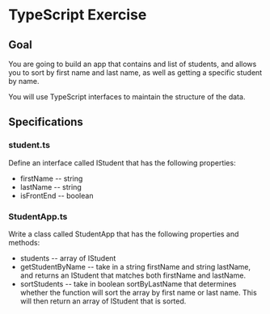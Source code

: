 # TypeScript Exercise

## Goal
You are going to build an app that contains and list of students, and allows you to sort by first name and last name, as well as getting a specific student by name.

You will use TypeScript interfaces to maintain the structure of the data.

## Specifications
### student.ts
Define an interface called IStudent that has the following properties:
- firstName -- string
- lastName -- string
- isFrontEnd -- boolean

### StudentApp.ts
Write a class called StudentApp that has the following properties and methods:
- students -- array of IStudent
- getStudentByName -- take in a string firstName and string lastName, and returns an IStudent that matches both firstName and lastName.
- sortStudents -- take in boolean sortByLastName that determines whether the function will sort the array by first name or last name. This will then return an array of IStudent that is sorted.

